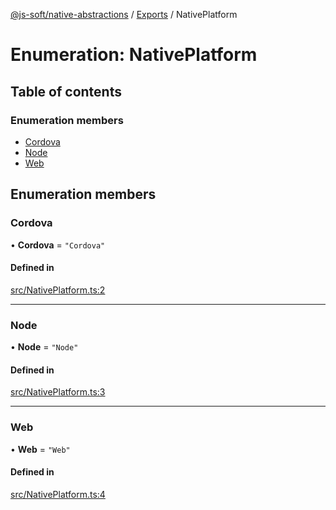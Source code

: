 [@js-soft/native-abstractions](../README.md) / [Exports](../modules.md) / NativePlatform

# Enumeration: NativePlatform

## Table of contents

### Enumeration members

- [Cordova](NativePlatform.md#cordova)
- [Node](NativePlatform.md#node)
- [Web](NativePlatform.md#web)

## Enumeration members

### Cordova

• **Cordova** = `"Cordova"`

#### Defined in

[src/NativePlatform.ts:2](https://github.com/js-soft/ts-native-access/blob/c428889/packages/abstractions/src/NativePlatform.ts#L2)

___

### Node

• **Node** = `"Node"`

#### Defined in

[src/NativePlatform.ts:3](https://github.com/js-soft/ts-native-access/blob/c428889/packages/abstractions/src/NativePlatform.ts#L3)

___

### Web

• **Web** = `"Web"`

#### Defined in

[src/NativePlatform.ts:4](https://github.com/js-soft/ts-native-access/blob/c428889/packages/abstractions/src/NativePlatform.ts#L4)
